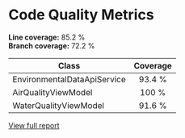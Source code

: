 # Code Quality Metrics

**Line coverage:** 85.2 %  
**Branch coverage:** 72.2 %

| Class                           | Coverage |
|---------------------------------|:--------:|
| EnvironmentalDataApiService     | 93.4 %   |
| AirQualityViewModel             | 100 %    |
| WaterQualityViewModel           | 91.6 %   |

[View full report](coverage-report/index.html)
